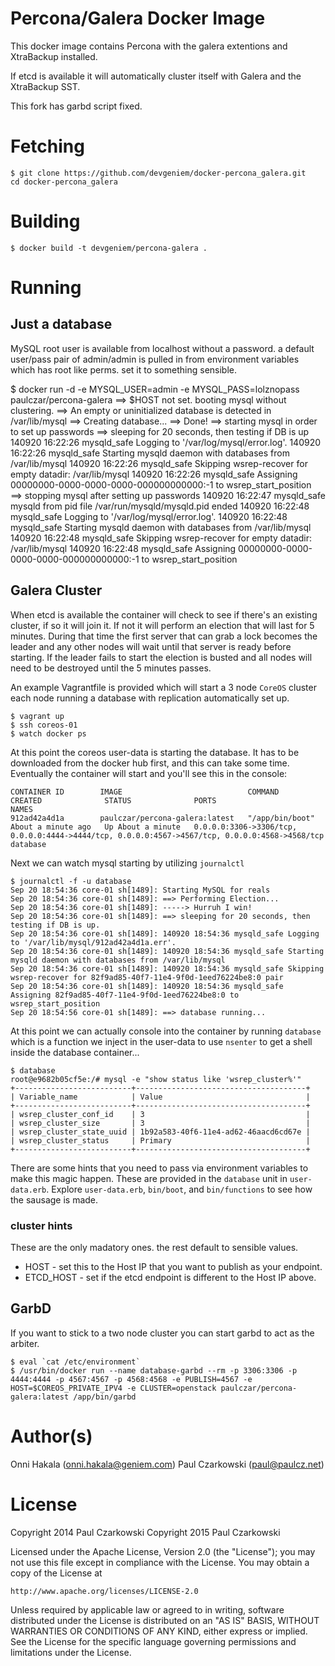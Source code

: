 Percona/Galera Docker Image
===========================

This docker image contains Percona with the galera extentions and XtraBackup installed.

If etcd is available it will automatically cluster itself with Galera and the XtraBackup SST.

This fork has garbd script fixed.

Fetching
========

    $ git clone https://github.com/devgeniem/docker-percona_galera.git
    cd docker-percona_galera

Building
========

    $ docker build -t devgeniem/percona-galera .

Running
=======

Just a database
---------------

MySQL root user is available from localhost without a password.  a default user/pass pair of admin/admin is pulled in from environment variables which has root like perms.  set it to something sensible.

   $ docker run -d -e MYSQL_USER=admin -e MYSQL_PASS=lolznopass paulczar/percona-galera
    ==> $HOST not set.  booting mysql without clustering.
    ==> An empty or uninitialized database is detected in /var/lib/mysql
    ==> Creating database...
    ==> Done!
    ==> starting mysql in order to set up passwords
    ==> sleeping for 20 seconds, then testing if DB is up
    140920 16:22:26 mysqld_safe Logging to '/var/log/mysql/error.log'.
    140920 16:22:26 mysqld_safe Starting mysqld daemon with databases from /var/lib/mysql
    140920 16:22:26 mysqld_safe Skipping wsrep-recover for empty datadir: /var/lib/mysql
    140920 16:22:26 mysqld_safe Assigning 00000000-0000-0000-0000-000000000000:-1 to wsrep_start_position
    ==> stopping mysql after setting up passwords
    140920 16:22:47 mysqld_safe mysqld from pid file /var/run/mysqld/mysqld.pid ended
    140920 16:22:48 mysqld_safe Logging to '/var/log/mysql/error.log'.
    140920 16:22:48 mysqld_safe Starting mysqld daemon with databases from /var/lib/mysql
    140920 16:22:48 mysqld_safe Skipping wsrep-recover for empty datadir: /var/lib/mysql
    140920 16:22:48 mysqld_safe Assigning 00000000-0000-0000-0000-000000000000:-1 to wsrep_start_position

Galera Cluster
--------------

When etcd is available the container will check to see if there's an existing cluster, if so it will join it.  If not it will perform an election that will last for 5 minutes.  During that time the first server that can grab a lock becomes the leader and any other nodes will wait until that server is ready before starting.   If the leader fails to start the election is busted and all nodes will need to be destroyed until the 5 minutes passes.

An example Vagrantfile is provided which will start a 3 node `CoreOS` cluster each node running a
database with replication automatically set up.

    $ vagrant up
    $ ssh coreos-01
    $ watch docker ps

At this point the coreos user-data is starting the database.  It has to be downloaded from the docker hub first, and this can take some time.   Eventually the container will start and you'll see this in the console:

    CONTAINER ID        IMAGE                            COMMAND             CREATED              STATUS              PORTS                                                                                            NAMES
    912ad42a4d1a        paulczar/percona-galera:latest   "/app/bin/boot"     About a minute ago   Up About a minute   0.0.0.0:3306->3306/tcp, 0.0.0.0:4444->4444/tcp, 0.0.0.0:4567->4567/tcp, 0.0.0.0:4568->4568/tcp   database

Next we can watch mysql starting by utilizing `journalctl`

    $ journalctl -f -u database
    Sep 20 18:54:36 core-01 sh[1489]: Starting MySQL for reals
    Sep 20 18:54:36 core-01 sh[1489]: ==> Performing Election...
    Sep 20 18:54:36 core-01 sh[1489]: -----> Hurruh I win!
    Sep 20 18:54:36 core-01 sh[1489]: ==> sleeping for 20 seconds, then testing if DB is up.
    Sep 20 18:54:36 core-01 sh[1489]: 140920 18:54:36 mysqld_safe Logging to '/var/lib/mysql/912ad42a4d1a.err'.
    Sep 20 18:54:36 core-01 sh[1489]: 140920 18:54:36 mysqld_safe Starting mysqld daemon with databases from /var/lib/mysql
    Sep 20 18:54:36 core-01 sh[1489]: 140920 18:54:36 mysqld_safe Skipping wsrep-recover for 82f9ad85-40f7-11e4-9f0d-1eed76224be8:0 pair
    Sep 20 18:54:36 core-01 sh[1489]: 140920 18:54:36 mysqld_safe Assigning 82f9ad85-40f7-11e4-9f0d-1eed76224be8:0 to wsrep_start_position
    Sep 20 18:54:56 core-01 sh[1489]: ==> database running...

At this point we can actually console into the container by running `database` which is a function we inject in the user-data to use `nsenter` to get a shell inside the database container...


    $ database
    root@e9682b05cf5e:/# mysql -e "show status like 'wsrep_cluster%'"
    +--------------------------+--------------------------------------+
    | Variable_name            | Value                                |
    +--------------------------+--------------------------------------+
    | wsrep_cluster_conf_id    | 3                                    |
    | wsrep_cluster_size       | 3                                    |
    | wsrep_cluster_state_uuid | 1b92a583-40f6-11e4-ad62-46aacd6cd67e |
    | wsrep_cluster_status     | Primary                              |
    +--------------------------+--------------------------------------+

There are some hints that you need to pass via environment variables to make this magic happen.
These are provided in the `database` unit in `user-data.erb`. Explore `user-data.erb`, `bin/boot`, and `bin/functions` to see how the sausage is made.

### cluster hints

These are the only madatory ones.  the rest default to sensible values.

* HOST - set this to the Host IP that you want to publish as your endpoint.
* ETCD_HOST - set if the etcd endpoint is different to the Host IP above.


GarbD
-----

If you want to stick to a two node cluster you can start garbd to act as the arbiter.

    $ eval `cat /etc/environment`
    $ /usr/bin/docker run --name database-garbd --rm -p 3306:3306 -p 4444:4444 -p 4567:4567 -p 4568:4568 -e PUBLISH=4567 -e HOST=$COREOS_PRIVATE_IPV4 -e CLUSTER=openstack paulczar/percona-galera:latest /app/bin/garbd


Author(s)
======

Onni Hakala (onni.hakala@geniem.com)
Paul Czarkowski (paul@paulcz.net)

License
=====

Copyright 2014 Paul Czarkowski
Copyright 2015 Paul Czarkowski

Licensed under the Apache License, Version 2.0 (the "License");
you may not use this file except in compliance with the License.
You may obtain a copy of the License at

    http://www.apache.org/licenses/LICENSE-2.0

Unless required by applicable law or agreed to in writing, software
distributed under the License is distributed on an "AS IS" BASIS,
WITHOUT WARRANTIES OR CONDITIONS OF ANY KIND, either express or implied.
See the License for the specific language governing permissions and
limitations under the License.
